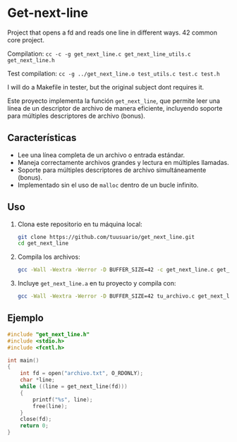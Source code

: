 # Get-next-line
Project that opens a fd and reads one line in different ways. 42 common core project.

Compilation:
```cc -c -g get_next_line.c get_next_line_utils.c get_next_line.h```

Test compilation:
```cc -g ../get_next_line.o test_utils.c test.c test.h```

I will do a Makefile in tester, but the original subject dont requires it. 


Este proyecto implementa la función `get_next_line`, que permite leer una línea de un descriptor de archivo de manera eficiente, incluyendo soporte para múltiples descriptores de archivo (bonus).

## Características

- Lee una línea completa de un archivo o entrada estándar.
- Maneja correctamente archivos grandes y lectura en múltiples llamadas.
- Soporte para múltiples descriptores de archivo simultáneamente (bonus).
- Implementado sin el uso de `malloc` dentro de un bucle infinito.

## Uso

1. Clona este repositorio en tu máquina local:
   ```sh
   git clone https://github.com/tuusuario/get_next_line.git
   cd get_next_line
   ```
2. Compila los archivos:
   ```sh
   gcc -Wall -Wextra -Werror -D BUFFER_SIZE=42 -c get_next_line.c get_next_line_utils.c
   ```
3. Incluye `get_next_line.a` en tu proyecto y compila con:
   ```sh
   gcc -Wall -Wextra -Werror -D BUFFER_SIZE=42 tu_archivo.c get_next_line.a -o tu_programa
   ```

## Ejemplo

```c
#include "get_next_line.h"
#include <stdio.h>
#include <fcntl.h>

int main()
{
    int fd = open("archivo.txt", O_RDONLY);
    char *line;
    while ((line = get_next_line(fd)))
    {
        printf("%s", line);
        free(line);
    }
    close(fd);
    return 0;
}
```
